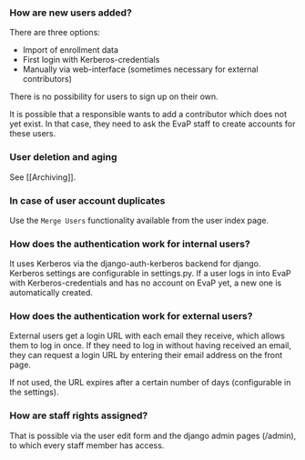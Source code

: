### How are new users added?

There are three options:
* Import of enrollment data
* First login with Kerberos-credentials
* Manually via web-interface (sometimes necessary for external contributors)

There is no possibility for users to sign up on their own.

It is possible that a responsible wants to add a contributor which does not yet exist. In that case, they need to ask the EvaP staff to create accounts for these users.

### User deletion and aging

See [[Archiving]].


### In case of user account duplicates

Use the `Merge Users` functionality available from the user index page.


### How does the authentication work for internal users?

It uses Kerberos via the django-auth-kerberos backend for django. Kerberos settings are configurable in settings.py. If a user logs in into EvaP with Kerberos-credentials and has no account on EvaP yet, a new one is automatically created.


### How does the authentication work for external users?

External users get a login URL with each email they receive, which allows them to log in once. If they need to log in without having received an email, they can request a login URL by entering their email address on the front page.

If not used, the URL expires after a certain number of days (configurable in the settings).


### How are staff rights assigned?

That is possible via the user edit form and the django admin pages (/admin), to which every staff member has access.